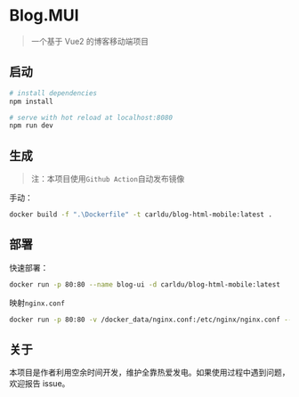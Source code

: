 # Blog.MUI

> 一个基于 Vue2 的博客移动端项目

## 启动

``` bash
# install dependencies
npm install

# serve with hot reload at localhost:8080
npm run dev
```

## 生成

> 注：本项目使用`Github Action`自动发布镜像

手动：

```bash
docker build -f ".\Dockerfile" -t carldu/blog-html-mobile:latest .
```

## 部署

快速部署：

```bash
docker run -p 80:80 --name blog-ui -d carldu/blog-html-mobile:latest
```

映射`nginx.conf`

```bash
docker run -p 80:80 -v /docker_data/nginx.conf:/etc/nginx/nginx.conf --name blog-ui -d carldu/blog-html-mobile:latest
```

## 关于

本项目是作者利用空余时间开发，维护全靠热爱发电。如果使用过程中遇到问题，欢迎报告 issue。
